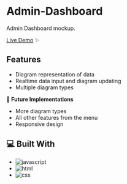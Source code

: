 # Admin-Dashboard
Admin Dashboard mockup.

[Live Demo](https://nikolamilinkovic.github.io/admin-dashboard/) ✨

## Features
- Diagram representation of data
- Realtime data input and diagram updating
- Multiple diagram types

**🧭 Future Implementations**
- More diagram types
- All other features from the menu
- Responsive design

## 💻 Built With
- ![javascript](https://skillicons.dev/icons?i=js&perline=1)
- ![html](https://skillicons.dev/icons?i=html&perline=1)
- ![css](https://skillicons.dev/icons?i=css&perline=1)
